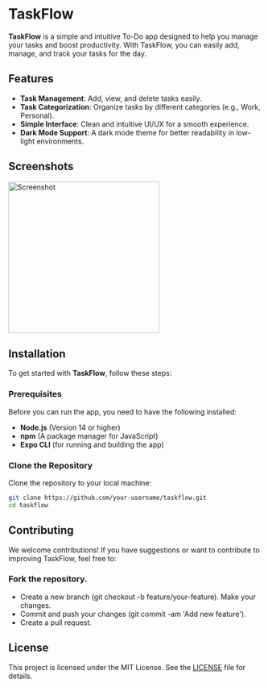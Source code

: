 # TaskFlow

**TaskFlow** is a simple and intuitive To-Do app designed to help you manage your tasks and boost productivity. With TaskFlow, you can easily add, manage, and track your tasks for the day.

## Features

- **Task Management**: Add, view, and delete tasks easily.
- **Task Categorization**: Organize tasks by different categories (e.g., Work, Personal).
- **Simple Interface**: Clean and intuitive UI/UX for a smooth experience.
- **Dark Mode Support**: A dark mode theme for better readability in low-light environments.

## Screenshots

<img src="https://github.com/user-attachments/assets/0138db54-1b17-4d53-9c18-4c77cda8adfc" alt="Screenshot" width="300"/>


## Installation

To get started with **TaskFlow**, follow these steps:

### Prerequisites

Before you can run the app, you need to have the following installed:

- **Node.js** (Version 14 or higher)
- **npm** (A package manager for JavaScript)
- **Expo CLI** (for running and building the app)

### Clone the Repository

Clone the repository to your local machine:

```bash
git clone https://github.com/your-username/taskflow.git
cd taskflow
```

## Contributing
We welcome contributions! If you have suggestions or want to contribute to improving TaskFlow, feel free to:

### Fork the repository.
- Create a new branch (git checkout -b feature/your-feature).
Make your changes.
- Commit and push your changes (git commit -am 'Add new feature').
- Create a pull request.

## License
This project is licensed under the MIT License. See the [LICENSE](./LICENSE) file for details.